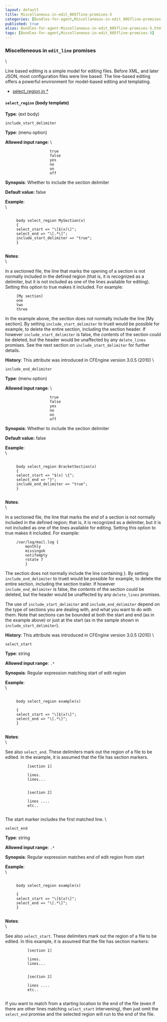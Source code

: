 ```yaml
---
layout: default
title: Miscellaneous-in-edit_005fline-promises-5
categories: [Bundles-for-agent,Miscellaneous-in-edit_005fline-promises-5]
published: true
alias: Bundles-for-agent-Miscellaneous-in-edit_005fline-promises-5.html
tags: [Bundles-for-agent,Miscellaneous-in-edit_005fline-promises-5]
---
```


### Miscelleneous in `edit_line` promises

\

Line based editing is a simple model for editing files. Before XML, and
later JSON, most configuration files were line based. The line-based
editing offers a powerful environment for model-based editing and
templating.

-   [select\_region in \*](#select_005fregion-in-_002a)

#### `select_region` (body template)

**Type**: (ext body)

`include_start_delimiter`

**Type**: (menu option)

**Allowed input range**: \

~~~~ {.example}
                    true
                    false
                    yes
                    no
                    on
                    off
~~~~

**Synopsis**: Whether to include the section delimiter

**Default value:** false

**Example**:\
 \

~~~~ {.verbatim}
     
     body select_region MySection(x)
     {
     select_start => "\[$(x)\]";
     select_end => "\[.*\]";
     include_start_delimiter => "true";
     }
     
~~~~

**Notes**:\
 \

In a sectioned file, the line that marks the opening of a section is not
normally included in the defined region (that is, it is recognized as a
delimiter, but it is not included as one of the lines available for
editing). Setting this option to true makes it included. For example:

~~~~ {.verbatim}
     [My section]
     one
     two
     three
~~~~

In the example above, the section does not normally include the line [My
section]. By setting `include_start_delimiter` to trueit would be
possible for example, to delete the entire section, including the
section header. If however `include_start_delimiter` is false, the
*contents* of the section could be deleted, but the header would be
unaffected by any `delete_lines` promises. See the next section on
`include_start_delimiter` for further details.

**History**: This attribute was introduced in CFEngine version 3.0.5
(2010) \

`include_end_delimiter`

**Type**: (menu option)

**Allowed input range**: \

~~~~ {.example}
                    true
                    false
                    yes
                    no
                    on
                    off
~~~~

**Synopsis**: Whether to include the section delimiter

**Default value:** false

**Example**:\
 \

~~~~ {.verbatim}
     
     body select_region BracketSection(x)
     {
     select_start => "$(x) \{";
     select_end => "}";
     include_end_delimiter => "true";
     }
     
~~~~

**Notes**:\
 \

In a sectioned file, the line that marks the end of a section is not
normally included in the defined region; that is, it is recognized as a
delimiter, but it is not included as one of the lines available for
editing. Setting this option to true makes it included. For example:

~~~~ {.verbatim}
     /var/log/mail.log {
         monthly
         missingok
         notifempty
         rotate 7
         }
~~~~

The section does not normally include the line containing }. By setting
`include_end_delimiter` to trueit would be possible for example, to
delete the entire section, including the section trailer. If however
`include_end_delimiter` is false, the *contents* of the section could be
deleted, but the header would be unaffected by any `delete_lines`
promises.

The use of `include_start_delimiter` and `include_end_delimiter` depend
on the type of sections you are dealing with, and what you want to do
with them. Note that sections can be bounded at both the start and end
(as in the example above) or just at the start (as in the sample shown
in `include_start_delimiter`).

**History**: This attribute was introduced in CFEngine version 3.0.5
(2010) \

`select_start`

**Type**: string

**Allowed input range**: `.*`

**Synopsis**: Regular expression matching start of edit region

**Example**:\
 \

~~~~ {.verbatim}
     
     body select_region example(x)
     
     {
     select_start => "\[$(x)\]";
     select_end => "\[.*\]";
     }
     
~~~~

**Notes**:\
 \

See also `select_end`. These delimiters mark out the region of a file to
be edited. In the example, it is assumed that the file has section
markers.

~~~~ {.smallexample}
          [section 1]
          
          lines.
          lines...
          
          
          [section 2]
          
          lines ....
          etc..
          
~~~~

The start marker includes the first matched line. \

`select_end`

**Type**: string

**Allowed input range**: `.*`

**Synopsis**: Regular expression matches end of edit region from start

**Example**:\
 \

~~~~ {.verbatim}
     
     body select_region example(x)
     
     {
     select_start => "\[$(x)\]";
     select_end => "\[.*\]";
     }
     
~~~~

**Notes**:\
 \

See also `select_start`. These delimiters mark out the region of a file
to be edited. In this example, it is assumed that the file has section
markers:

~~~~ {.smallexample}
          [section 1]
          
          lines.
          lines...
          
          
          [section 2]
          
          lines ....
          etc..
          
~~~~

If you want to match from a starting location to the end of the file
(even if there are other lines matching `select_start` intervening),
then just omit the `select_end` promise and the selected region will run
to the end of the file.
